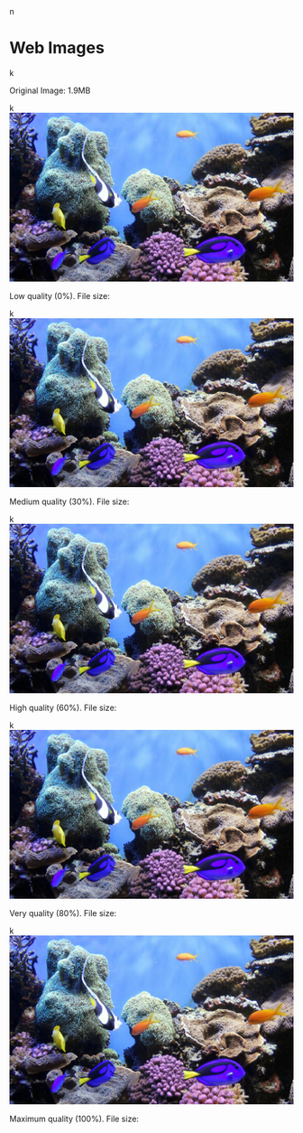 <!DOCTYPE html>
<html lang="en">
  <head>
    <meta charset="UTF-8" />
    <title>Web Images</title>
  </head>

  <body>
n
    <h1>Web Images</h1>
k
    <p>Original Image: 1.9MB</p>
k
    <img src="coral-reef-low.jpg" alt="low quality jpg" />
    <p>Low quality (0%). File size: </p>
k
    <img src="coral-reef-medium.jpg" alt="medium quality jpg" />
    <p>Medium quality (30%). File size: </p>
k
    <img src="coral-reef-high.jpg" alt="high quality jpg" />
    <p>High quality (60%). File size: </p>
k
    <img src="coral-reef-very-high.jpg" alt="very high quality jpg" />
    <p>Very quality (80%). File size: </p>
k
    <img src="coral-reef-maximum.jpg" alt="maximum quality jpg" />
    <p>Maximum quality (100%). File size: </p>


  </body>
</html>
